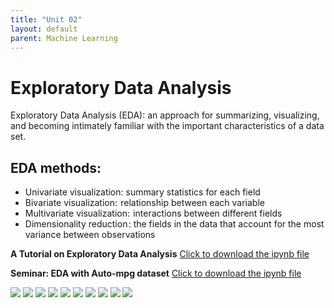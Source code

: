 ```yaml
---
title: "Unit 02"
layout: default
parent: Machine Learning
---
```


# Exploratory Data Analysis

Exploratory Data Analysis (EDA): an approach for summarizing, visualizing, and becoming intimately familiar with the important characteristics of a data set.

## EDA methods:
+ Univariate visualization: summary statistics for each field
+ Bivariate visualization:  relationship between each variable
+ Multivariate visualization:  interactions between different fields
+ Dimensionality reduction : the fields in the data that account for the most variance between observations

**A Tutorial on Exploratory Data Analysis** [Click to download the ipynb file](./Supplementary_Material/Unit02_A_Tutorial_on_Exploratory_Data_Analysis.ipynb)

**Seminar: EDA with Auto-mpg dataset** [Click to download the ipynb file](./Supplementary_Material/EDA_With_Auto_Mpg_Dataset.ipynb)

<img src="./Supplementary_Material/Images/Unit2_1.jpg">
<img src="./Supplementary_Material/Images/Unit2_2.jpg">
<img src="./Supplementary_Material/Images/Unit2_3.jpg">
<img src="./Supplementary_Material/Images/Unit2_4.jpg">
<img src="./Supplementary_Material/Images/Unit2_5.jpg">
<img src="./Supplementary_Material/Images/Unit2_6.jpg">
<img src="./Supplementary_Material/Images/Unit2_7.jpg">
<img src="./Supplementary_Material/Images/Unit2_8.jpg">
<img src="./Supplementary_Material/Images/Unit2_9.jpg">
<img src="./Supplementary_Material/Images/Unit2_10.jpg">
